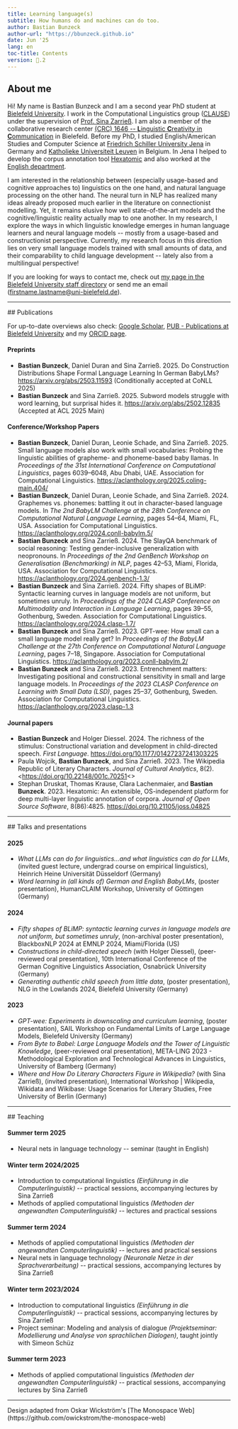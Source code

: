 ```yaml
---
title: Learning language(s)
subtitle: How humans do and machines can do too.
author: Bastian Bunzeck
author-url: "https://bbunzeck.github.io"
date: Jun '25
lang: en
toc-title: Contents
version: 🔮.2
---
```


## About me

Hi! My name is Bastian Bunzeck and I am a second year PhD student at [Bielefeld University](https://www.uni-bielefeld.de/). I work in the Computational Linguistics group ([CLAUSE](https://clause-bielefeld.github.io/)) under the supervision of [Prof. Sina Zarrieß](https://sinazarriess.github.io/). I am also a member of the collaborative research center [(CRC) 1646 -- **L**inguistic **C**reativity in **C**ommunication](https://www.uni-bielefeld.de/sfb/sfb1646/) in Bielefeld. Before my PhD, I studied English/American Studies and Computer Science at [Friedrich Schiller University Jena](https://www.uni-jena.de/) in Germany and [Katholieke Universiteit Leuven](https://www.kuleuven.be/kuleuven/) in Belgium. In Jena I helped to develop the corpus annotation tool [Hexatomic](https://hexatomic.github.io/) and also worked at the [English department](https://www.iaa.uni-jena.de/).

I am interested in the relationship between (especially usage-based and cognitive approaches to) linguistics on the one hand, and natural language processing on the other hand. The neural turn in NLP has realized many ideas already proposed much earlier in the literature on connectionist modelling. Yet, it remains elusive how well state-of-the-art models and the cognitive/linguistic reality actually map to one another. In my research, I explore the ways in which linguistic knowledge emerges in human language learners and neural language models -- mostly from a usage-based and constructionist perspective. Currently, my research focus in this direction lies on very small language models trained with small amounts of data, and their comparability to child language development -- lately also from a multilingual perspective!

If you are looking for ways to contact me, check out [my page in the Bielefeld University staff directory](https://ekvv.uni-bielefeld.de/pers_publ/publ/PersonDetail.jsp?personId=419963705) or send me an email (firstname.lastname@uni-bielefeld.de).

<hr>
## Publications

For up-to-date overviews also check: [Google Scholar](https://scholar.google.de/citations?user=yALZ_7kAAAAJ&hl), [PUB - Publications at Bielefeld University](https://pub.uni-bielefeld.de/person/419963705) and my [ORCID page](https://orcid.org/0000-0002-1832-4068).

#### Preprints
- **Bastian Bunzeck**, Daniel Duran and Sina Zarrieß. 2025. Do Construction Distributions Shape Formal Language Learning In German BabyLMs? <https://arxiv.org/abs/2503.11593> (Conditionally accepted at CoNLL 2025)
- **Bastian Bunzeck** and Sina Zarrieß. 2025. Subword models struggle with word learning, but surprisal hides it. <https://arxiv.org/abs/2502.12835> (Accepted at ACL 2025 Main)

#### Conference/Workshop Papers

- **Bastian Bunzeck**, Daniel Duran, Leonie Schade, and Sina Zarrieß. 2025. Small language models also work with small vocabularies: Probing the linguistic abilities of grapheme- and phoneme-based baby llamas. In *Proceedings of the 31st International Conference on Computational Linguistics*, pages 6039–6048, Abu Dhabi, UAE. Association for Computational Linguistics. <https://aclanthology.org/2025.coling-main.404/>
- **Bastian Bunzeck**, Daniel Duran, Leonie Schade, and Sina Zarrieß. 2024. Graphemes vs. phonemes: battling it out in character-based language models. In *The 2nd BabyLM Challenge at the 28th Conference on Computational Natural Language Learning*, pages 54–64, Miami, FL, USA. Association for Computational Linguistics. <https://aclanthology.org/2024.conll-babylm.5/>
- **Bastian Bunzeck** and Sina Zarrieß. 2024. The SlayQA benchmark of social reasoning: Testing gender-inclusive generalization with neopronouns. In *Proceedings of the 2nd GenBench Workshop on Generalisation (Benchmarking) in NLP*, pages 42–53, Miami, Florida, USA. Association for Computational Linguistics. <https://aclanthology.org/2024.genbench-1.3/>
- **Bastian Bunzeck** and Sina Zarrieß. 2024. Fifty shapes of BLiMP: Syntactic learning curves in language models are not uniform, but sometimes unruly. In *Proceedings of the 2024 CLASP Conference on Multimodality and Interaction in Language Learning*, pages 39–55, Gothenburg, Sweden. Association for Computational Linguistics. <https://aclanthology.org/2024.clasp-1.7/>
- **Bastian Bunzeck** and Sina Zarrieß. 2023. GPT-wee: How small can a small language model really get? In *Proceedings of the BabyLM Challenge at the 27th Conference on Computational Natural Language Learning*, pages 7–18, Singapore. Association for Computational Linguistics. <https://aclanthology.org/2023.conll-babylm.2/>
- **Bastian Bunzeck** and Sina Zarrieß. 2023. Entrenchment matters: Investigating positional and constructional sensitivity in small and large language models. In *Proceedings of the 2023 CLASP Conference on Learning with Small Data (LSD)*, pages 25–37, Gothenburg, Sweden. Association for Computational Linguistics. <https://aclanthology.org/2023.clasp-1.3>


#### Journal papers

- **Bastian Bunzeck** and Holger Diessel. 2024. The richness of the stimulus: Constructional variation and development in child-directed speech. *First Language*. <https://doi.org/10.1177/01427237241303225>
- Paula Wojcik, **Bastian Bunzeck**, and Sina Zarrieß. 2023. The Wikipedia Republic of Literary Characters. *Journal of Cultural Analytics*, 8(2). <https://doi.org/10.22148/001c.70251<>
- Stephan Druskat, Thomas Krause, Clara Lachenmaier, and **Bastian Bunzeck**. 2023. Hexatomic: An extensible, OS-independent platform for deep multi-layer linguistic annotation of corpora. *Journal of Open Source Software*, 8(86):4825. <https://doi.org/10.21105/joss.04825>

<hr>
## Talks and presentations

#### 2025
- *What LLMs can do for linguistics...and what linguistics can do for LLMs*, (invited guest lecture, undergrad course on empirical linguistics), Heinrich Heine Universität Düsseldorf (Germany)  
- *Word learning in (all kinds of) German and English BabyLMs*, (poster presentation), HumanCLAIM Workshop, University of Göttingen (Germany)

#### 2024
- *Fifty shapes of BLiMP: syntactic learning curves in language models are not uniform, but sometimes unruly*, (non-archival poster presentation), BlackboxNLP 2024 at EMNLP 2024, Miami/Florida (US)
- *Constructions in child-directed speech* (with Holger Diessel), (peer-reviewed oral presentation), 10th International Conference of the German Cognitive Linguistics Association, Osnabrück University (Germany)
- *Generating authentic child speech from little data*, (poster presentation), NLG in the Lowlands 2024, Bielefeld University (Germany)

#### 2023
- *GPT-wee: Experiments in downscaling and curriculum learning*, (poster presentation), SAIL Workshop on Fundamental Limits of Large Language Models, Bielefeld University (Germany)
- *From Byte to Babel: Large Language Models and the Tower of Linguistic Knowledge*, (peer-reviewed oral presentation), META-LING 2023 - Methodological Exploration and Technological Advances in Linguistics, University of Bamberg (Germany)
- *Where and How Do Literary Characters Figure in Wikipedia?* (with Sina Zarrieß), (invited presentation), International Workshop | Wikipedia, Wikidata and Wikibase: Usage Scenarios for Literary Studies, Free University of Berlin (Germany)

<hr>
## Teaching

#### Summer term 2025
- Neural nets in language technology -- seminar (taught in English)

#### Winter term 2024/2025
- Introduction to computational linguistics *(Einführung in die Computerlinguistik)* -- practical sessions, accompanying lectures by Sina Zarrieß
- Methods of applied computational linguistics *(Methoden der angewandten Computerlinguistik)* -- lectures and practical sessions

#### Summer term 2024
- Methods of applied computational linguistics *(Methoden der angewandten Computerlinguistik)* -- lectures and practical sessions
- Neural nets in language technology *(Neuronale Netze in der Sprachverarbeitung)* -- practical sessions, accompanying lectures by Sina Zarrieß 

#### Winter term 2023/2024
- Introduction to computational linguistics *(Einführung in die Computerlinguistik)* -- practical sessions, accompanying lectures by Sina Zarrieß 
- Project seminar: Modeling and analysis of dialogue *(Projektseminar: Modellierung und Analyse von sprachlichen Dialogen)*, taught jointly with Simeon Schüz

#### Summer term 2023
- Methods of applied computational linguistics *(Methoden der angewandten Computerlinguistik)* -- practical sessions, accompanying lectures by Sina Zarrieß 


<hr>
Design adapted from Oskar Wickström's [The Monospace Web](https://github.com/owickstrom/the-monospace-web)
